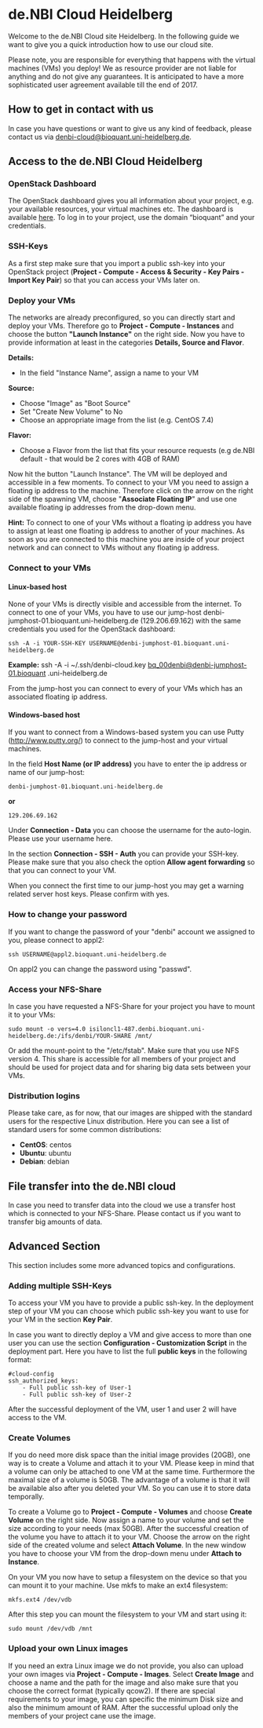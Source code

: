 # de.NBI Cloud Heidelberg
Welcome to the de.NBI Cloud site Heidelberg. In the following guide we want 
to give you a quick introduction how to use our cloud site.

Please note, you are responsible for everything that happens with the virtual
machines (VMs) you deploy! We as resource provider are not liable for 
anything and do not give any guarantees. It is anticipated to have a more 
sophisticated user agreement available till the end of 2017.

## How to get in contact with us
In case you have questions or want to give us any kind of feedback, please 
contact us via <denbi-cloud@bioquant.uni-heidelberg.de>.

## Access to the de.NBI Cloud Heidelberg
### OpenStack Dashboard
The OpenStack dashboard gives you all information about your 
project, e.g. your available resources, your virtual machines etc. The 
dashboard is available [here](https://denbi-cloud.bioquant.uni-heidelberg.de/).
To log in to your project, use the domain “bioquant” and your credentials.

### SSH-Keys
As a first step make sure that you import a public ssh-key into your 
OpenStack project (**Project - Compute - Access & Security - Key Pairs - Import 
Key Pair**) so that you can access your VMs later on.

### Deploy your VMs
The networks are already preconfigured, so you can directly start and deploy 
your VMs. Therefore go to **Project - Compute - Instances** and choose the 
button **"Launch Instance"** on the right side. Now you have to provide 
information at least in the categories **Details, Source and Flavor**.

  **Details:**
  
  - In the field "Instance Name", assign a name to your VM
  
  **Source:**
  
  - Choose "Image" as "Boot Source"
  - Set "Create New Volume" to No
  - Choose an appropriate image from the list (e.g. CentOS 7.4)
  
  **Flavor:**
  
  - Choose a Flavor from the list that fits your resource requests (e.g de.NBI 
  default - that would be 2 cores with 4GB of RAM)
  
Now hit the button "Launch Instance". The VM will be deployed and accessible
in a few moments. To connect to your VM you need to assign a floating ip 
address to the machine. Therefore click on the arrow on the right side of the
spawning VM, choose "**Associate Floating IP**" and use one available
floating ip addresses from the drop-down menu.

**Hint:** To connect to one of your VMs without a floating ip address you have to 
assign at least one floating ip address to another of your machines. As soon 
as you are connected to this machine you are inside of your project network 
and can connect to VMs without any floating ip address.

### Connect to your VMs
#### Linux-based host
None of your VMs is directly visible and accessible from the internet. To 
connect to one of your VMs, you have to use our jump-host
denbi-jumphost-01.bioquant.uni-heidelberg.de (129.206.69.162) with the same 
credentials you used for the OpenStack dashboard:

    ssh -A -i YOUR-SSH-KEY USERNAME@denbi-jumphost-01.bioquant.uni-heidelberg.de
    
**Example:** ssh -A -i ~/.ssh/denbi-cloud.key bq_00denbi@denbi-jumphost-01.bioquant
.uni-heidelberg.de

From the jump-host you can connect to every of your VMs which has an 
associated floating ip address.

#### Windows-based host
If you want to connect from a Windows-based system you can use Putty 
(http://www.putty.org/) to connect to the jump-host and your virtual machines.

In the field **Host Name (or IP address)** you have to enter the ip address 
or name of our jump-host:

    denbi-jumphost-01.bioquant.uni-heidelberg.de

**or**

    129.206.69.162
    
Under **Connection - Data** you can choose the username for the auto-login. 
Please use your username here.

In the section **Connection - SSH - Auth** you can provide your SSH-key. 
Please make sure that you also check the option **Allow agent forwarding** so
that you can connect to your VM.

When you connect the first time to our jump-host you may get a warning 
related server host keys. Please confirm with yes.

### How to change your password
If you want to change the password of your "denbi" account we assigned to 
you, please connect to appl2:

    ssh USERNAME@appl2.bioquant.uni-heidelberg.de
    
On appl2 you can change the password using "passwd".

### Access your NFS-Share
In case you have requested a NFS-Share for your project you have to mount it 
to your VMs:

    sudo mount -o vers=4.0 isiloncl1-487.denbi.bioquant.uni-heidelberg.de:/ifs/denbi/YOUR-SHARE /mnt/
    
Or add the mount-point to the "/etc/fstab". Make sure that you use NFS 
version 4. This share is accessible for all members of your project and 
should be used for project data and for sharing big data sets between your VMs.

### Distribution logins
Please take care, as for now, that our images are shipped with the standard 
users for the respective Linux distribution. Here you can see a list of 
standard users for some common distributions:
 
  - **CentOS**: centos
  - **Ubuntu**: ubuntu
  - **Debian**: debian

## File transfer into the de.NBI cloud
In case you need to transfer data into the cloud we use a transfer host which
is connected to your NFS-Share. Please contact us if you want to transfer big
amounts of data.

## Advanced Section
This section includes some more advanced topics and configurations.

### Adding multiple SSH-Keys
To access your VM you have to provide a public ssh-key. In the deployment 
step of your VM you can choose which public ssh-key you want to use for your 
VM in the section **Key Pair**.

In case you want to directly deploy a VM and give access to more than one 
user you can use the section **Configuration - Customization Script** in the 
deployment part. Here you have to list the full **public keys** in the 
following format:

    #cloud-config
    ssh_authorized_keys:
        - Full public ssh-key of User-1
        - Full public ssh-key of User-2

After the successful deployment of the VM, user 1 and user 2 will have access 
to the VM.

### Create Volumes
If you do need more disk space than the initial image provides (20GB), one 
way is to create a Volume and attach it to your VM. Please keep in mind that 
a volume can only be attached to one VM at the same time. Furthermore the 
maximal size of a volume is 50GB. The advantage of a volume is that it will 
be available also after you deleted your VM. So you can use it to store data 
temporally.

To create a Volume go to **Project - Compute - Volumes** and choose **Create 
Volume** on the right side. Now assign a name to your volume and set the size
according to your needs (max 50GB). After the successful creation of the 
volume you have to attach it to your VM. Choose the arrow on the right side 
of the created volume and select **Attach Volume**. In the new window you 
have to choose your VM from the drop-down menu under **Attach to Instance**.

On your VM you now have to setup a filesystem on the device so that you can 
mount it to your machine. Use mkfs to make an ext4 filesystem:

    mkfs.ext4 /dev/vdb
    
After this step you can mount the filesystem to your VM and start using it:

    sudo mount /dev/vdb /mnt

### Upload your own Linux images
If you need an extra Linux image we do not provide, you also can upload your 
own images via **Project - Compute - Images**. Select **Create Image** and 
choose a name and the path for the image and also make sure that you choose 
the correct format (typically qcow2). If there are special requirements to 
your image, you can specific the minimum Disk size and also the minimum 
amount of RAM. After the successful upload only the members of your project 
cane use the image.